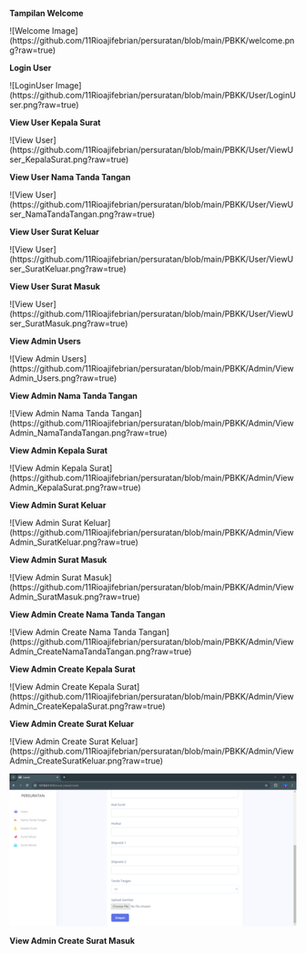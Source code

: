 <p><b>Tampilan Welcome</b></p>
![Welcome Image](https://github.com/11Rioajifebrian/persuratan/blob/main/PBKK/welcome.png?raw=true)

<p><b>Login User</b></p>
![LoginUser Image](https://github.com/11Rioajifebrian/persuratan/blob/main/PBKK/User/LoginUser.png?raw=true)

<p><b>View User Kepala Surat</b></p>
![View User](https://github.com/11Rioajifebrian/persuratan/blob/main/PBKK/User/ViewUser_KepalaSurat.png?raw=true)

<p><b>View User Nama Tanda Tangan</b></p>
![View User](https://github.com/11Rioajifebrian/persuratan/blob/main/PBKK/User/ViewUser_NamaTandaTangan.png?raw=true)

<p><b>View User Surat Keluar</b></p>
![View User](https://github.com/11Rioajifebrian/persuratan/blob/main/PBKK/User/ViewUser_SuratKeluar.png?raw=true)

<p><b>View User Surat Masuk</b></p>
![View User](https://github.com/11Rioajifebrian/persuratan/blob/main/PBKK/User/ViewUser_SuratMasuk.png?raw=true)


<p><b>View Admin Users</b></p>
![View Admin Users](https://github.com/11Rioajifebrian/persuratan/blob/main/PBKK/Admin/ViewAdmin_Users.png?raw=true)

<p><b>View Admin Nama Tanda Tangan</b></p>
![View Admin Nama Tanda Tangan](https://github.com/11Rioajifebrian/persuratan/blob/main/PBKK/Admin/ViewAdmin_NamaTandaTangan.png?raw=true)

<p><b>View Admin Kepala Surat</b></p>
![View Admin Kepala Surat](https://github.com/11Rioajifebrian/persuratan/blob/main/PBKK/Admin/ViewAdmin_KepalaSurat.png?raw=true)

<p><b>View Admin Surat Keluar</b></p>
![View Admin Surat Keluar](https://github.com/11Rioajifebrian/persuratan/blob/main/PBKK/Admin/ViewAdmin_SuratKeluar.png?raw=true)

<p><b>View Admin Surat Masuk</b></p>
![View Admin Surat Masuk](https://github.com/11Rioajifebrian/persuratan/blob/main/PBKK/Admin/ViewAdmin_SuratMasuk.png?raw=true)

<p><b>View Admin Create Nama Tanda Tangan</b></p>
![View Admin Create Nama Tanda Tangan](https://github.com/11Rioajifebrian/persuratan/blob/main/PBKK/Admin/ViewAdmin_CreateNamaTandaTangan.png?raw=true)

<p><b>View Admin Create Kepala Surat</b></p>
![View Admin Create Kepala Surat](https://github.com/11Rioajifebrian/persuratan/blob/main/PBKK/Admin/ViewAdmin_CreateKepalaSurat.png?raw=true)

<p><b>View Admin Create Surat Keluar</b></p>
![View Admin Create Surat Keluar](https://github.com/11Rioajifebrian/persuratan/blob/main/PBKK/Admin/ViewAdmin_CreateSuratKeluar.png?raw=true)






![View Admin Create Surat Masuk](https://github.com/11Rioajifebrian/persuratan/blob/main/PBKK/Admin/ViewAdmin_CreateSuratMasuk.png?raw=true)
<p><b>View Admin Create Surat Masuk</b></p>


